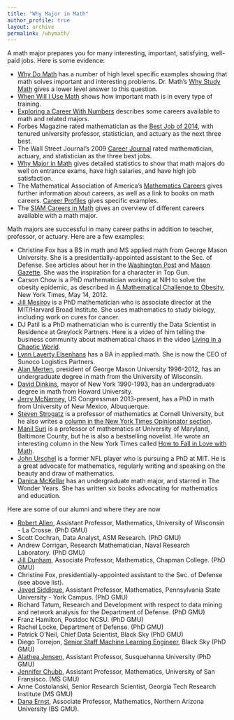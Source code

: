 ```yaml
---
title: "Why Major in Math"
author_profile: true
layout: archive
permalink: /whymath/
---
```



A math major prepares you for many interesting, important, satisfying, well-paid jobs. Here is some evidence:

- [Why Do Math](http://www.whydomath.org/) has a number of high level specific examples showing that math solves important and interesting problems. Dr. Math’s [Why Study Math](http://mathforum.org/dr.math/faq/faq.why.math.html) gives a lower level answer to this question.
- [When Will I Use Math](http://weusemath.org/) shows how important math is in every type of training.
- [Exploring a Career With Numbers](https://www.discoverdatascience.org/resources/exploring-a-career-with-numbers/) describes some careers available to math and related majors.
- Forbes Magazine rated mathematician as the [Best Job of 2014](http://www.forbes.com/pictures/mkl45efdek/1-mathematician/), with tenured university professor, statistician, and actuary as the next three best.
- The Wall Street Journal’s 2009 [Career Journal](http://online.wsj.com/article/SB123119236117055127.html) rated mathematician, actuary, and statistician as the three best jobs.
- [Why Major in Math](http://www.math.duke.edu/major/whyMajor.html) gives detailed statistics to show that math majors do well on entrance exams, have high salaries, and have high job satisfaction.
- The Mathematical Association of America’s [](http://www.maa.org/careersl)[Mathematics Careers](http://www.maa.org/careers) gives further information about careers, as well as a link to books on math careers. [Career Profiles](http://www.maa.org/careers/career-profiles) gives specific examples.
- The [SIAM Careers in Math](http://www.siam.org/careers/thinking.php) gives an overview of different careers available with a math major.

Math majors are successful in many career paths in addition to teacher, professor, or actuary. Here are a few examples:

- Christine Fox has a BS in math and MS applied math from George Mason University. She is a presidentially-appointed assistant to the Sec. of Defense. See articles about her in the [Washington Post](http://www.washingtonpost.com/gIQAVm3yDP_topic.html) and [Mason Gazette](http://gazette.gmu.edu/articles/7415). She was the inspiration for a character in Top Gun.
- Carson Chow is a PhD mathematician working at NIH to solve the obesity epidemic, as described in [A Mathematical Challenge to Obesity](http://www.nytimes.com/2012/05/15/science/a-mathematical-challenge-to-obesity.html?_r=0), New York Times, May 14, 2012.
- [Jill Mesirov](http://www.broadinstitute.org/history-leadership/leadership/jill-p-mesirov) is a PhD mathematician who is associate director at the MIT/Harvard Broad Institute. She uses mathematics to study biology, including work on cures for cancer.
- DJ Patil is a PhD mathematician who is currently the Data Scientist in Residence at Greylock Partners. Here is a video of him telling the business community about mathematical chaos in the video [Living in a Chaotic World](http://www.youtube.com/watch?v=5aWYA8coSrc).
- [Lynn Laverty Elsenhans](http://people.forbes.com/profile/lynn-laverty-elsenhans/44740) has a BA in applied math. She is now the CEO of Sunoco Logistics Partners.
- [Alan Merten](http://www.gmu.edu/resources/visitors/bio.html), president of George Mason University 1996-2012, has an undergraduate degree in math from the University of Wisconsin.
- [David Dinkins](http://en.wikipedia.org/wiki/David_Dinkins), mayor of New York 1990-1993, has an undergraduate degree in math from Howard University.
- [Jerry McNerney,](https://en.wikipedia.org/wiki/Jerry_McNerney) US Congressman 2013-present, has a PhD in math from University of New Mexico, Albuquerque.
- [Steven Strogatz](http://en.wikipedia.org/wiki/Steven_Strogatz) is a professor of mathematics at Cornell University, but he also writes a [column in the New York Times Opinionator section](http://opinionator.blogs.nytimes.com/author/steven-strogatz/).
- [Manil Suri](http://en.wikipedia.org/wiki/Manil_Suri) is a professor of mathematics at University of Maryland, Baltimore County, but he is also a bestselling novelist. He wrote an interesting column in the New York Times called [How to Fall in Love with Math](http://www.nytimes.com/2013/09/16/opinion/how-to-fall-in-love-with-math.html?_r=0).
- [John Urschel](https://en.wikipedia.org/wiki/John_Urschel) is a former NFL player who is pursuing a PhD at MIT. He is a great advocate for mathematics, regularly writing and speaking on the beauty and draw of mathematics.
- [Danica McKellar](https://en.wikipedia.org/wiki/Danica_McKellar) has an undergraduate math major, and starred in The Wonder Years. She has written six books advocating for mathematics and education.

Here are some of our alumni and where they are now

- [Robert Allen](http://www.uwlax.edu/faculty/allen/), Assistant Professor, Mathematics, University of Wisconsin - La Crosse. (PhD GMU)
- Scott Cochran, Data Analyst, ASM Research. (PhD GMU)
- Andrew Corrigan, Research Mathematician, Naval Research Laboratory. (PhD GMU)
- [Jill Dunham](https://www.chapman.edu/our-faculty/jill-dunham), Associate Professor, Mathematics, Chapman College. (PhD GMU)
- Christine Fox, presidentially-appointed assistant to the Sec. of Defense (see above list).
- [Javed Siddique](https://scholar.google.pl/citations?hl=en&user=SGF0FFMAAAAJ&view_op=list_works&sortby=pubdate), Assistant Professor, Mathematics, Pennsylvania State University - York Campus. (PhD GMU)
- Richard Tatum, Research and Development with respect to data mining and network analysis for the Department of Defense. (PhD GMU)
- Franz Hamilton, Postdoc NCSU. (PhD GMU)
- Rachel Locke, Department of Defense. (PhD GMU)
- Patrick O’Neil, Chief Data Scientist, Black Sky (PhD GMU)
- Diego Torrejon, [Senior Staff Machine Learning Engineer](https://www.linkedin.com/in/diego-torrejon-5343838b), Black Sky (PhD GMU)
- [Alathea Jensen](https://www.susqu.edu/live/profiles/263-alathea-jensen), Assistant Professor, Susquehanna University (PhD GMU)
- [Jennifer Chubb](http://www.usfca.edu/facultydetails.aspx?id=4294969530), Assistant Professor, Mathematics, University of San Fransisco. (MS GMU)
- Anne Costolanski, Senior Research Scientist, Georgia Tech Research Institute (MS GMU)
- [Dana Ernst](https://danaernst.com), Associate Professor, Mathematics, Northern Arizona University (BS GMU).